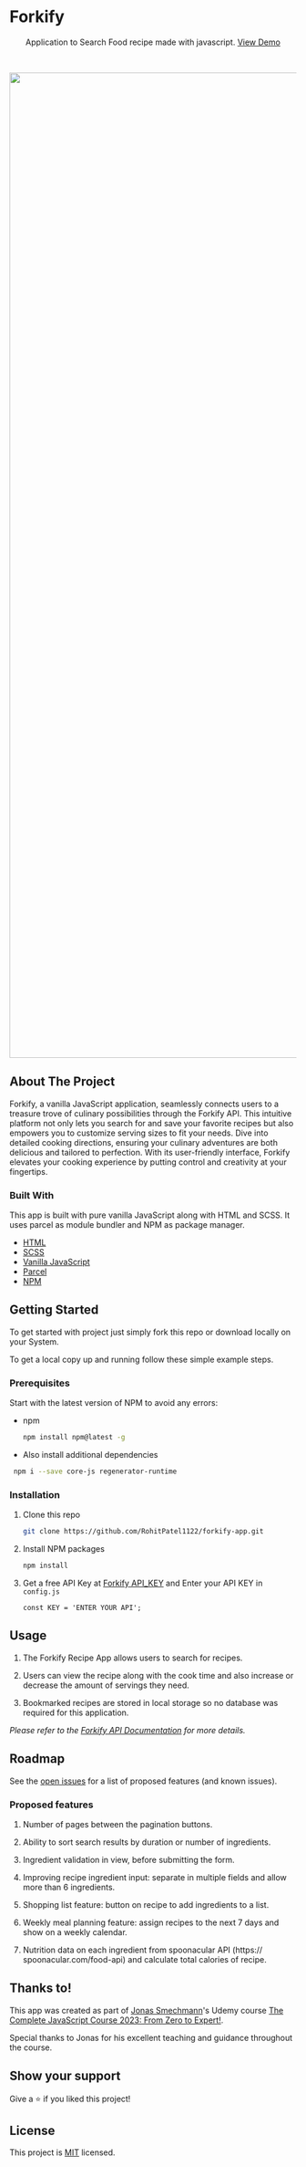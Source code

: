 # Forkify 

<p align="center">
     Application to Search Food recipe made with javascript. <a href="https://forkfy-app.netlify.app/">View Demo</a>
  </p>
  
<br />

<p align="center">
<img width="1727" alt="Screenshot 2023-12-24 at 3 05 33 PM" src="https://github.com/RohitPatel1122/forkify-app/assets/30955184/5a1aed4f-67ce-4dee-a169-ce73af0dd679">
<br />
  
</p>

## About The Project

Forkify, a vanilla JavaScript application, seamlessly connects users to a treasure trove of culinary possibilities through the Forkify API. This intuitive platform not only lets you search for and save your favorite recipes but also empowers you to customize serving sizes to fit your needs. Dive into detailed cooking directions, ensuring your culinary adventures are both delicious and tailored to perfection. With its user-friendly interface, Forkify elevates your cooking experience by putting control and creativity at your fingertips.

### Built With

This app is built with pure vanilla JavaScript along with HTML and SCSS. It uses parcel as module bundler and NPM as package manager.

- [HTML](https://developer.mozilla.org/en-US/docs/Web/HTML)
- [SCSS](https://sass-lang.com/)
- [Vanilla JavaScript](https://developer.mozilla.org/en-US/docs/Web/javascript)
- [Parcel](https://parceljs.org/)
- [NPM](https://www.npmjs.com/)

## Getting Started

To get started with project just simply fork this repo or download locally on your System.

To get a local copy up and running follow these simple example steps.

### Prerequisites

Start with the latest version of NPM to avoid any errors:

- npm
  ```sh
  npm install npm@latest -g
  ```
- Also install additional dependencies

```sh
 npm i --save core-js regenerator-runtime
```

### Installation

1. Clone this repo
   ```sh
   git clone https://github.com/RohitPatel1122/forkify-app.git
   ```
2. Install NPM packages
   ```sh
   npm install
   ```
3. Get a free API Key at [Forkify API_KEY](https://forkify-api.herokuapp.com/v2) and Enter your API KEY in `config.js`
   ```JS
   const KEY = 'ENTER YOUR API';
   ```

## Usage

1. The Forkify Recipe App allows users to search for recipes.

2. Users can view the recipe along with the cook time and also
   increase or decrease the amount of servings they need.

3. Bookmarked recipes are stored in local storage so no database was
   required for this application.

_Please refer to the [Forkify API Documentation](https://forkify-api.herokuapp.com/v2) for more details._

## Roadmap

See the [open issues](https://github.com/RohitPatel1122/forkify-app/issues) for a list of proposed features (and known issues).

### Proposed features

1. Number of pages between the pagination buttons.

2. Ability to sort search results by duration or number of ingredients.

3. Ingredient validation in view, before submitting the form.

4. Improving recipe ingredient input: separate in multiple fields and allow more
   than 6 ingredients.

5. Shopping list feature: button on recipe to add ingredients to a list.

6. Weekly meal planning feature: assign recipes to the next 7 days and show
   on a weekly calendar.

7. Nutrition data on each ingredient from spoonacular API (https://
   spoonacular.com/food-api) and calculate total calories of recipe.

## Thanks to!

This app was created as part of [Jonas Smechmann](https://twitter.com/jonasschmedtman)'s Udemy course [The Complete JavaScript Course 2023: From Zero to Expert!](https://www.udemy.com/course/the-complete-javascript-course/).

Special thanks to Jonas for his excellent teaching and guidance throughout the course.

## Show your support

Give a ⭐️ if you liked this project!

## License

This project is [MIT](https://github.com/RohitPatel1122/forkify-app/blob/master/LICENSE) licensed.
